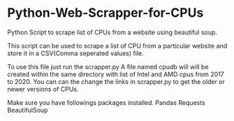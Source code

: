 # Python-Web-Scrapper-for-CPUs
Python Script to scrape list of CPUs from a website using beautiful soup.


This script can be used to scrape a list of CPU from a particular website and store it in a CSV(Comma seperated values) file.

To use this file just run the scrapper.py
A file named cpudb will will be created within the same directory with list of Intel and AMD cpus from 2017 to 2020. You can can the change the links in scrapper.py to get the older or newer versions of CPUs.


Make sure you have followings packages installed.
Pandas
Requests
BeautifulSoup

